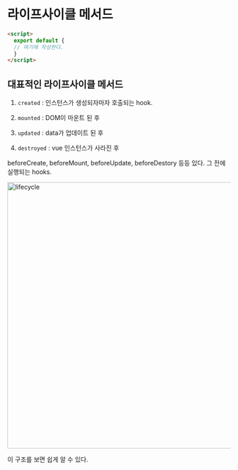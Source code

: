 # 라이프사이클 메서드

```html
<script>
  export default {
  // 여기에 작성한다.
  }
</script>
```

## 대표적인 라이프사이클 메서드

1. `created` : 인스턴스가 생성되자마자 호출되는 hook.

2. `mounted`  : DOM이 마운트 된 후

3. `updated`  : data가 업데이트 된 후

4. `destroyed` : vue 인스턴스가 사라진 후

beforeCreate, beforeMount, beforeUpdate, beforeDestory 등등 있다. 그 전에 실행되는 hooks.

<img width="600" alt="lifecycle" src="https://user-images.githubusercontent.com/59427983/110242279-b007f480-7f98-11eb-9020-32c014a0e95e.png">

이 구조를 보면 쉽게 알 수 있다.